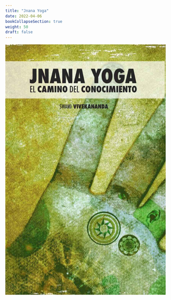 ```yaml
---
title: "Jnana Yoga"
date: 2022-04-06
bookCollapseSection: true
weight: 50
draft: false
---
```


![Jnana Yoga](/portadas/jnanayoga.jpg)
